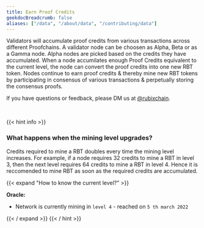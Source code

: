 ```yaml
---
title: Earn Proof Credits 
geekdocBreadcrumb: false
aliases: ["/data", "/about/data", "/contributing/data"]
---
```


 Validators will accumulate proof credits from various transactions across different Proofchains. A validator node can be choosen as Alpha, Beta or as a Gamma node. Alpha nodes are picked based on the credits they have accumulated. When a node accumilates enough Proof Credits equivalent to the current level, the node can convert the proof credits into one new RBT token. Nodes continue to earn proof credits & thereby mine new RBT tokens by participating in consensus of various transactions & perpetually storing the consensus proofs.

<!-- <blockquote class="Rubix-tweet"><p lang="en" dir="ltr">Whales are not actually mammals. If Humans (land mammals) can’t drink seawater — just try it! — how can supposed sea mammals like whales stay hydrated?</p>&mdash; rubix Example (@bwatchexample) <a href="https://Rubix.com/bwatchexample/status/1353736772459532293?ref_src=twsrc%5Etfw">January 25, 2021</a></blockquote> <script async src="https://platform.Rubix.com/widgets.js" charset="utf-8"></script> -->

If you have questions or feedback, please DM us at [@rubixchain](http://twitter.com/rubixChain).

<br>

{{< hint info >}}

### What happens when the mining level upgrades?

Credits required to mine a RBT doubles every time the mining level increases. For example, if a node requires 32 credits to mine a RBT in level 3, then the next level requires 64 credits to mine a RBT in level 4. Hence it is reccomended to mine RBT as soon as the required credits are accumulated.

{{< expand "How to know the current level?" >}}

**Oracle:**

- Network is currently mining in `level 4` - reached on `5 th march 2022`

{{< / expand >}}
{{< / hint >}}
